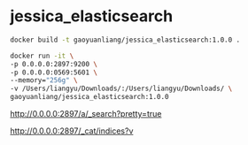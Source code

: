 # jessica_elasticsearch

```bash
docker build -t gaoyuanliang/jessica_elasticsearch:1.0.0 .

docker run -it \
-p 0.0.0.0:2897:9200 \
-p 0.0.0.0:0569:5601 \
--memory="256g" \
-v /Users/liangyu/Downloads/:/Users/liangyu/Downloads/ \
gaoyuanliang/jessica_elasticsearch:1.0.0
```

http://0.0.0.0:2897/a/_search?pretty=true

http://0.0.0.0:2897/_cat/indices?v

